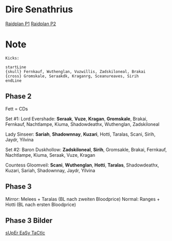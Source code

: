 # Dire Senathrius
[Raidplan P1](https://raidplan.io/plan/VKxXw3CUnLvX6CLD)
[Raidplan P2](https://raidplan.io/plan/FgO3ZTyt0zcEAsRL)

# Note

```
Kicks:

startLine
{skull} Fernkauf, Wuthenglan, Vuzwillis, Zadskiloneal, Brakai
{cross} Gromskale, Seraakdk, Kraganrg, Sceanureaves, Sirih
endLine
```

## Phase 2

Fett = CDs

Set #1:
Lord Evershade: **Seraak**, **Vuze**, **Kragan**, **Gromskale**, Brakai, Fernkauf, Nachtlampe, Kiuma, Shadowdeathx, Wuthenglan, Zadskiloneal

Lady Sinseer: **Sariah**, **Shadownnay**, **Kuzari**, Hotti, Taralas, Scani, Sirih, Jaydr, Yilvina

Set #2:
Baron Duskhollow: **Zadskiloneal**, **Sirih**, Gromsakle, Brakai, Fernkauf, Nachtlampe, Kiuma, Seraak, Vuze, Kragan

Countess Gloomveil: **Scani**, **Wuthenglan**, **Hotti**, **Taralas**, Shadowdeathx, Kuzari, Sariah, Shadownnay, Jaydr, Yilvina

## Phase 3

Mirror: Melees + Taralas (BL nach zweiten Bloodprice)
Normal: Ranges + Hotti (BL nach ersten Bloodprice)

## Phase 3 Bilder
[sUpEr EaSy TaCtIc](https://docs.google.com/spreadsheets/d/e/2PACX-1vTYSi1_Yio1qAvl07FSNtX1Gu6_cwkxzAHgYa3nAc8Qhi6-wF1Zl9rx0Rmz3EIijGveveuKRBOM4PDI/pubhtml)